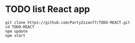 # TODO list React app
```
git clone https://github.com/PartyZzzan77/TODO-REACT.git
cd TODO-REACT
npm update
npm start
```
